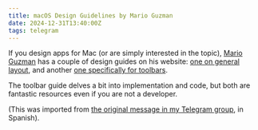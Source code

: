 ```yaml
---
title: macOS Design Guidelines by Mario Guzman
date: 2024-12-31T13:40:00Z
tags: telegram
---
```


If you design apps for Mac (or are simply interested in the topic), [Mario Guzman](https://www.linkedin.com/in/marioguzman/) has a couple of design guides on his website: [one on general layout](https://marioaguzman.github.io/design/layoutguidelines/), and another [one specifically for toolbars](https://marioaguzman.github.io/design/layoutguidelines/).

The toolbar guide delves a bit into implementation and code, but both are fantastic resources even if you are not a developer.

(This was imported from [the original message in my Telegram group](https://t.me/naranjanaranja/328), in Spanish).
